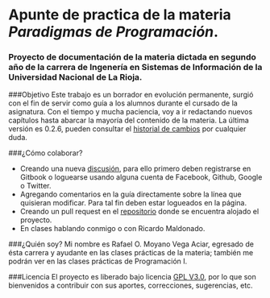 Apunte de practica de la materia *Paradigmas de Programación*.
=======
### Proyecto de documentación de la materia dictada en segundo año de la carrera de Ingenería en Sistemas de Información de la Universidad Nacional de La Rioja.

###Objetivo
Este trabajo es un borrador en evolución permanente, surgió con el fin de servir como guía a los alumnos durante el cursado de la asignatura. Con el tiempo y mucha paciencia, voy a ir redactando nuevos capítulos hasta abarcar la mayoría del contenido de la materia.
La última versión es 0.2.6, pueden consultar el [historial de cambios](https://github.com/rmoyano/paradigmas/blob/master/changelog.md "Historial de cambios") por cualquier duda.

###¿Cómo colaborar?
- Creando una nueva [discusión](https://www.gitbook.com/book/rmoyano/paradigmas/discussions), para ello primero deben registrarse en Gitbook o loguearse usando alguna cuenta de Facebook, Github, Google o Twitter. 
- Agregando comentarios en la guía directamente sobre la línea que quisieran modificar. Para tal fin deben estar logueados en la página. 
- Creando un pull request en el [repositorio](https://github.com/rmoyano/paradigmas "Repositorio") donde se encuentra alojado el proyecto. 
- En clases hablando conmigo o con Ricardo Maldonado.

###¿Quién soy?
Mi nombre es Rafael O. Moyano Vega Aciar, egresado de ésta carrera y ayudante en las clases prácticas de la materia; también me podrán ver en las clases prácticas de Programación I.

###Licencia
El proyecto es liberado bajo licencia [GPL V3.0](http://www.gnu.org/licenses/gpl-3.0.html "Licencia"), por lo que son bienvenidos a contribuir con sus aportes, correcciones, sugerencias, etc.


